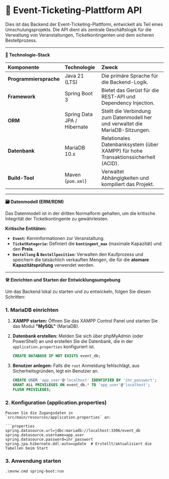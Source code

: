 # 🎫 Event-Ticketing-Plattform API

Dies ist das Backend der Event-Ticketing-Plattform, entwickelt als Teil eines Umschulungsprojekts. Die API dient als zentrale Geschäftslogik für die Verwaltung von Veranstaltungen, Ticketkontingenten und dem sicheren Bestellprozess.

---

**🚀 Technologie-Stack**

| Komponente | Technologie | Zweck |
| :--- | :--- | :--- |
| **Programmiersprache** | Java 21 (LTS) | Die primäre Sprache für die Backend-Logik. |
| **Framework** | Spring Boot 3 | Bietet das Gerüst für die REST-API und Dependency Injection. |
| **ORM** | Spring Data JPA / Hibernate | Stellt die Verbindung zum Datenmodell her und verwaltet die MariaDB-Sitzungen. |
| **Datenbank** | MariaDB 10.x | Relationales Datenbanksystem (über XAMPP) für hohe Transaktionssicherheit (ACID). |
| **Build-Tool** | Maven (`pom.xml`) | Verwaltet Abhängigkeiten und kompiliert das Projekt. |

---

**🗃️ Datenmodell (ERM/RDM)**

Das Datenmodell ist in der dritten Normalform gehalten, um die kritische Integrität der Ticketkontingente zu gewährleisten.

**Kritische Entitäten:**

* **`Event`:** Kerninformationen zur Veranstaltung.
* **`TicketKategorie`:** Definiert die **`kontingent_max`** (maximale Kapazität) und den **Preis**.
* **`Bestellung` & `Bestellposition`:** Verwalten den Kaufprozess und speichern die tatsächlich verkauften Mengen, die für die **atomare Kapazitätsprüfung** verwendet werden.

---

**🛠️ Einrichten und Starten der Entwicklungsumgebung**

Um das Backend lokal zu starten und zu entwickeln, folgen Sie diesen Schritten:

### 1. MariaDB einrichten


1.  **XAMPP starten:** Öffnen Sie das XAMPP Control Panel und starten Sie das Modul **"MySQL"** (MariaDB).
2.  **Datenbank erstellen:** Melden Sie sich über phpMyAdmin (oder PowerShell) an und erstellen Sie die Datenbank, die in der `application.properties` konfiguriert ist.

    ```sql
    CREATE DATABASE IF NOT EXISTS event_db;
    ```

3.  **Benutzer anlegen:** Falls die `root` Anmeldung fehlschlägt, aus Sicherheitsgründen, legt ein Benutzer an.

    ```sql
    CREATE USER 'app_user'@'localhost' IDENTIFIED BY 'ihr_passwort';
    GRANT ALL PRIVILEGES ON event_db.* TO 'app_user'@'localhost';
    FLUSH PRIVILEGES;
    ```

### 2. Konfiguration (application.properties)

    Passen Sie die Zugangsdaten in `src/main/resources/application.properties` an:

    ´´´properties
    spring.datasource.url=jdbc:mariadb://localhost:3306/event_db
    spring.datasource.username=app_user 
    spring.datasource.password=ihr_passwort
    spring.jpa.hibernate.ddl-auto=update  # Erstellt/aktualisiert die Tabellen beim Start

### 3. Anwendung starten

    .\mvnw.cmd spring-boot:run


